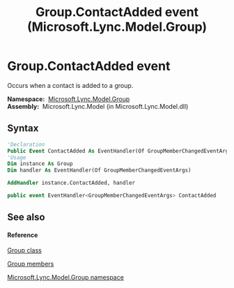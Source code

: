 ﻿---
title: Group.ContactAdded event (Microsoft.Lync.Model.Group)
TOCTitle: ContactAdded event
ms:assetid: E:Microsoft.Lync.Model.Group.Group.ContactAdded_DI_3_UC_OCS14MrefLyncWPF
ms:mtpsurl: https://msdn.microsoft.com/en-us/library/microsoft.lync.model.group.group.contactadded_di_3_uc_ocs14mreflyncwpf(v=office.15)
ms:contentKeyID: 48590016
ms.date: 07/28/2014
mtps_version: v=office.15
f1_keywords:
- Microsoft.Lync.Model.Group.Group.ContactAdded
dev_langs:
- CSharp
- JScript
- VB
- other
---

# Group.ContactAdded event

Occurs when a contact is added to a group.

**Namespace:**  [Microsoft.Lync.Model.Group](microsoft-lync-model-group-namespace_2.md)  
**Assembly:**  Microsoft.Lync.Model (in Microsoft.Lync.Model.dll)

## Syntax

``` vb
'Declaration
Public Event ContactAdded As EventHandler(Of GroupMemberChangedEventArgs)
'Usage
Dim instance As Group
Dim handler As EventHandler(Of GroupMemberChangedEventArgs)

AddHandler instance.ContactAdded, handler
```

``` csharp
public event EventHandler<GroupMemberChangedEventArgs> ContactAdded
```

## See also

#### Reference

[Group class](group-class-microsoft-lync-model-group_2.md)

[Group members](group-members-microsoft-lync-model-group_2.md)

[Microsoft.Lync.Model.Group namespace](microsoft-lync-model-group-namespace_2.md)

